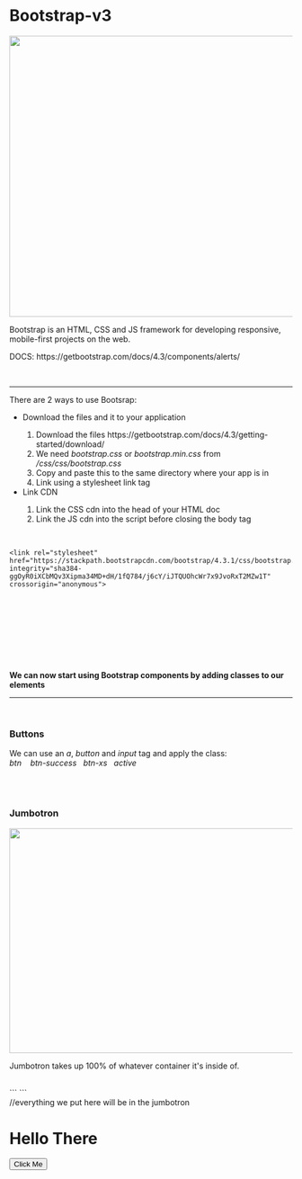 # Bootstrap-v3
<img src="https://blog.templatetoaster.com/wp-content/uploads/2019/09/What-is-Bootstrap-Facebook.png" height="500" width="1000">
<p>Bootstrap is an HTML, CSS and JS framework for developing responsive, mobile-first projects on the web.</p>
<p>DOCS: https://getbootstrap.com/docs/4.3/components/alerts/</p>
<br>
<hr>
<p>There are 2 ways to use Bootsrap:</p>
<ul>
<li>Download the files and it to your application</li>
  <ol>
    <li>Download the files https://getbootstrap.com/docs/4.3/getting-started/download/</li>
    <li>We need <em>bootstrap.css</em> or <em>bootstrap.min.css</em> from <em>/css/css/bootstrap.css</em></li>
    <li>Copy and paste this to the same directory where your app is in</li>
    <li>Link using a stylesheet link tag</li>
  </ol>
<li>Link CDN</li>
  <ol>
    <li>Link the CSS cdn into the head of your HTML doc </li>
     <li>Link the JS cdn into the script before closing the body tag</li>
</ul>
    </ol>
  <br>
 
    <link rel="stylesheet" href="https://stackpath.bootstrapcdn.com/bootstrap/4.3.1/css/bootstrap.min.css" integrity="sha384-ggOyR0iXCbMQv3Xipma34MD+dH/1fQ784/j6cY/iJTQUOhcWr7x9JvoRxT2MZw1T" crossorigin="anonymous">
   <br>
   <pre><code>
<script src="https://code.jquery.com/jquery-3.3.1.slim.min.js" integrity="sha384-q8i/X+965DzO0rT7abK41JStQIAqVgRVzpbzo5smXKp4YfRvH+8abtTE1Pi6jizo" crossorigin="anonymous"></script>
<script src="https://cdnjs.cloudflare.com/ajax/libs/popper.js/1.14.7/umd/popper.min.js" integrity="sha384-UO2eT0CpHqdSJQ6hJty5KVphtPhzWj9WO1clHTMGa3JDZwrnQq4sF86dIHNDz0W1" crossorigin="anonymous"></script>
<script src="https://stackpath.bootstrapcdn.com/bootstrap/4.3.1/js/bootstrap.min.js" integrity="sha384-JjSmVgyd0p3pXB1rRibZUAYoIIy6OrQ6VrjIEaFf/nJGzIxFDsf4x0xIM+B07jRM" crossorigin="anonymous"></script>
   </code></pre>
<br><br<
<p><strong>We can now start using Bootstrap components by adding classes to our elements</strong><p>
<hr>
<br>
<h3>Buttons</h3>
<p>We can use an <em>a</em>, <em>button</em> and <em>input</em> tag and apply the class:<br>
  <em>btn  &nbsp;&nbsp; btn-success&nbsp;&nbsp; btn-xs &nbsp;&nbsp;active</em>
</p>
    
<br>
<br>
<h3>Jumbotron</h3>
<img src="https://css3menu.com/web-design/data/upload/2017/04/example-jumb.jpg" height=400px width=700px>
<p>Jumbotron takes up 100% of whatever container it's inside of.</p>
<br>
```
```

   <div class="container">
    <div class="jumbotron">
      //everything we put here will be in the jumbotron
      <h1>Hello There</h1>
      <button class="btn btn-success bn-lg">Click Me</button>
    </div>
  </div>

